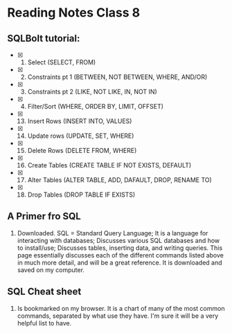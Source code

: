 # Reading Notes Class 8

## SQLBolt tutorial:
  - [x] 1. Select (SELECT, FROM)
  - [x] 2. Constraints pt 1 (BETWEEN, NOT BETWEEN, WHERE, AND/OR)
  - [x] 3. Constraints pt 2 (LIKE, NOT LIKE, IN, NOT IN)
  - [x] 4. Filter/Sort (WHERE, ORDER BY, LIMIT, OFFSET)
  - [x] 13. Insert Rows (INSERT INTO, VALUES)
  - [x] 14. Update rows (UPDATE, SET, WHERE)
  - [x] 15. Delete Rows (DELETE FROM, WHERE)
  - [x] 16. Create Tables (CREATE TABLE IF NOT EXISTS, DEFAULT)
  - [x] 17. Alter Tables (ALTER TABLE, ADD, DAFAULT, DROP, RENAME TO)
  - [x] 18. Drop Tables (DROP TABLE IF EXISTS)
  
## A Primer fro SQL
  1. Downloaded. SQL = Standard Query Language; It is a language for interacting with databases; Discusses various SQL databases and how to install/use; Discusses tables, inserting data, and writing queries. This page essentially discusses each of the different commands listed above in much more detail, and will be a great reference. It is downloaded and saved on my computer.
  
## SQL Cheat sheet
  1. Is bookmarked on my browser. It is a chart of many of the most common commands, separated by what use they have. I'm sure it will be a very helpful list to have.
